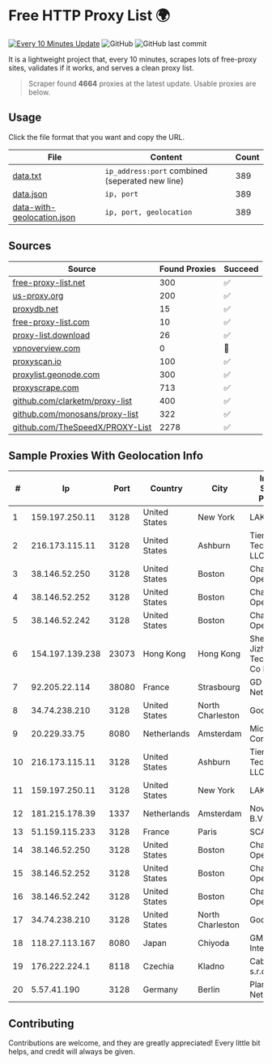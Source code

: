 
# Free HTTP Proxy List 🌍

[![Every 10 Minutes Update](https://github.com/mertguvencli/http-proxy-list/actions/workflows/main.yml/badge.svg?branch=main)](https://github.com/mertguvencli/http-proxy-list/actions/workflows/main.yml)
![GitHub](https://img.shields.io/github/license/mertguvencli/http-proxy-list)
![GitHub last commit](https://img.shields.io/github/last-commit/mertguvencli/http-proxy-list)

It is a lightweight project that, every 10 minutes, scrapes lots of free-proxy sites, validates if it works, and serves a clean proxy list.


> Scraper found **4664** proxies at the latest update. Usable proxies are below.

## Usage

Click the file format that you want and copy the URL.


|File|Content|Count|
|----|-------|-----|
|[data.txt](https://raw.githubusercontent.com/mertguvencli/http-proxy-list/main/proxy-list/data.txt)|`ip_address:port` combined (seperated new line)|389|
|[data.json](https://raw.githubusercontent.com/mertguvencli/http-proxy-list/main/proxy-list/data.json)|`ip, port`|389|
|[data-with-geolocation.json](https://raw.githubusercontent.com/mertguvencli/http-proxy-list/main/proxy-list/data-with-geolocation.json)|`ip, port, geolocation`|389|

## Sources

|Source|Found Proxies|Succeed|
|------|-------------|-------|
|[free-proxy-list.net](https://free-proxy-list.net)|300|✅|
|[us-proxy.org](https://www.us-proxy.org)|200|✅|
|[proxydb.net](http://proxydb.net)|15|✅|
|[free-proxy-list.com](https://free-proxy-list.com/?page=&port=&type%5B%5D=http&type%5B%5D=https&up_time=0&search=Search)|10|✅|
|[proxy-list.download](https://www.proxy-list.download/HTTP)|26|✅|
|[vpnoverview.com](https://vpnoverview.com/privacy/anonymous-browsing/free-proxy-servers)|0|🚫|
|[proxyscan.io](https://www.proxyscan.io)|100|✅|
|[proxylist.geonode.com](https://proxylist.geonode.com/api/proxy-list?limit=300&page=1&sort_by=lastChecked&sort_type=desc&protocols=http,https)|300|✅|
|[proxyscrape.com](https://api.proxyscrape.com/v2/?request=displayproxies&protocol=http&timeout=10000&country=all&ssl=all&anonymity=all)|713|✅|
|[github.com/clarketm/proxy-list](https://raw.githubusercontent.com/clarketm/proxy-list/master/proxy-list-raw.txt)|400|✅|
|[github.com/monosans/proxy-list](https://raw.githubusercontent.com/monosans/proxy-list/main/proxies/http.txt)|322|✅|
|[github.com/TheSpeedX/PROXY-List](https://raw.githubusercontent.com/TheSpeedX/PROXY-List/master/http.txt)|2278|✅|


## Sample Proxies With Geolocation Info

|#|Ip|Port|Country|City|Internet Service Provider|
|-|--|----|-------|----|-------------------------|
|1|159.197.250.11|3128|United States|New York|LAKSH|
|2|216.173.115.11|3128|United States|Ashburn|Tier.Net Technologies LLC|
|3|38.146.52.250|3128|United States|Boston|Charles River Operation|
|4|38.146.52.252|3128|United States|Boston|Charles River Operation|
|5|38.146.52.242|3128|United States|Boston|Charles River Operation|
|6|154.197.139.238|23073|Hong Kong|Hong Kong|Shenzhen Jizhan Technology Co Ltd|
|7|92.205.22.114|38080|France|Strasbourg|GD MASS Network|
|8|34.74.238.210|3128|United States|North Charleston|Google LLC|
|9|20.229.33.75|8080|Netherlands|Amsterdam|Microsoft Corporation|
|10|216.173.115.11|3128|United States|Ashburn|Tier.Net Technologies LLC|
|11|159.197.250.11|3128|United States|New York|LAKSH|
|12|181.215.178.39|1337|Netherlands|Amsterdam|NovoServe B.V.|
|13|51.159.115.233|3128|France|Paris|SCALEWAY|
|14|38.146.52.250|3128|United States|Boston|Charles River Operation|
|15|38.146.52.252|3128|United States|Boston|Charles River Operation|
|16|38.146.52.242|3128|United States|Boston|Charles River Operation|
|17|34.74.238.210|3128|United States|North Charleston|Google LLC|
|18|118.27.113.167|8080|Japan|Chiyoda|GMO Internet, Inc.|
|19|176.222.224.1|8118|Czechia|Kladno|Cable-NET s.r.o.|
|20|5.57.41.190|3128|Germany|Berlin|Planetary-Networks|



## Contributing

Contributions are welcome, and they are greatly appreciated! Every
little bit helps, and credit will always be given.

